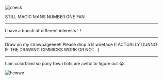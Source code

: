 ![check](https://static.wikia.nocookie.net/no-i-am-not-a-human/images/0/04/Check.gif/revision/latest/scale-to-width-down/600?cb=20250619035911)

STILL MAGIC MANS NUMBER ONE FAN
- ------------------------------------------------------------------------------------------------------
I have a bunch of different interests ! !
- ------------------------------------------------------------------------------------------------------
Draw on my strawpageeee!! Please drop a lil wireface (I ACTUALLY DUNNO IF THE DRAWING GIMMICKS WORK OR NOT...)
- ------------------------------------------------------------------------------------------------------
I am colorblind so pony town tints are awful to figure out 😭..

![hewwo](https://clan.fastly.steamstatic.com/images//45183347/e346098b5229dde4835d5829d97fa15760c2edb1.gif)
